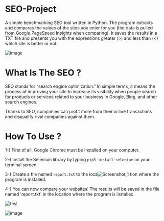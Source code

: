 # SEO-Project
A simple benchmarking SEO tool written in Python. The program extracts and compares the values of the sites you enter for you (the data is pulled from Google PageSpeed Insights when comparing). It saves the results in a TXT file and presents you with the expressions greater (>) and less than (<) which site is better or not.

![image](https://user-images.githubusercontent.com/42627045/190852671-984c8e98-584b-4f76-ae18-8ab0a32cfce7.png)


# What Is The SEO ?

SEO stands for “search engine optimization.” In simple terms, it means the process of improving your site to increase its visibility when people search for products or services related to your business in Google, Bing, and other search engines.

Thanks to SEO, companies can profit more from their online transactions and disqualify rival companies against them.

# How To Use ?

1-) First of all, Google Chrome must be installed on your computer.

2-) Install the Selenium library by typing ```pip3 install selenium``` on your terminal screen.

3-) Create a file named `report.txt` to the loca![Screenshot_1](https://github.com/xrypt0/SEO-Project/assets/42627045/13a6d1e7-49d0-4c2f-b9c0-69ab93ca0020)
tion where the program is installed.

4-) You can now compare your websites! The results will be saved in the file named 'report.txt' in the location where the program is installed.


![test](https://github.com/xrypt0/SEO-Project/assets/42627045/36f6d6c3-dd57-47bb-8f43-4ddb43218ed2)

![image](https://user-images.githubusercontent.com/42627045/190855112-7f7c262e-30d4-40ff-94d9-dc2830edbb24.png)

